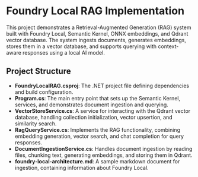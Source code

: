 # Foundry Local RAG Implementation

This project demonstrates a Retrieval-Augmented Generation (RAG) system built with Foundry Local, Semantic Kernel, ONNX embeddings, and Qdrant vector database. The system ingests documents, generates embeddings, stores them in a vector database, and supports querying with context-aware responses using a local AI model.

## Project Structure

- **FoundryLocalRAG.csproj**: The .NET project file defining dependencies and build configuration.
- **Program.cs**: The main entry point that sets up the Semantic Kernel, services, and demonstrates document ingestion and querying.
- **VectorStoreService.cs**: A service for interacting with the Qdrant vector database, handling collection initialization, vector upsertion, and similarity search.
- **RagQueryService.cs**: Implements the RAG functionality, combining embedding generation, vector search, and chat completion for query responses.
- **DocumentIngestionService.cs**: Handles document ingestion by reading files, chunking text, generating embeddings, and storing them in Qdrant.
- **foundry-local-architecture.md**: A sample markdown document for ingestion, containing information about Foundry Local.
